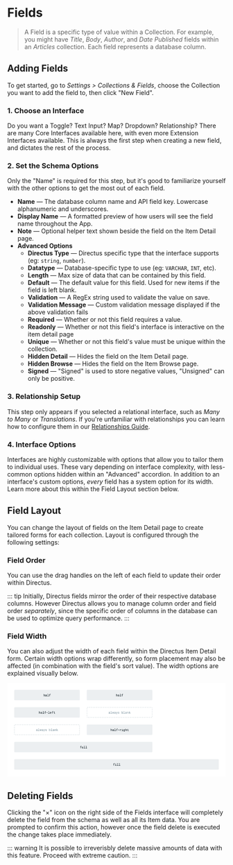 # Fields

> A Field is a specific type of value within a Collection. For example, you might have _Title_, _Body_, _Author_, and _Date Published_ fields within an _Articles_ collection. Each field represents a database column.

## Adding Fields

To get started, go to _Settings > Collections & Fields_, choose the Collection you want to add the field to, then click "New Field".

### 1. Choose an Interface

Do you want a Toggle? Text Input? Map? Dropdown? Relationship? There are many Core Interfaces available here, with even more Extension Interfaces available. This is always the first step when creating a new field, and dictates the rest of the process.

### 2. Set the Schema Options

Only the "Name" is required for this step, but it's good to familiarize yourself with the other options to get the most out of each field.

* **Name** — The database column name and API field key. Lowercase alphanumeric and underscores.
* **Display Name** — A formatted preview of how users will see the field name throughout the App.
* **Note** — Optional helper text shown beside the field on the Item Detail page.
* **Advanced Options**
  * **Directus Type** — Directus specific type that the interface supports (eg: `string`, `number`).
  * **Datatype** — Database-specific type to use (eg: `VARCHAR`, `INT`, etc).
  * **Length** — Max size of data that can be contained by this field.
  * **Default** — The default value for this field. Used for new items if the field is left blank.
  * **Validation** — A RegEx string used to validate the value on save.
  * **Validation Message** — Custom validation message displayed if the above validation fails
  * **Required** — Whether or not this field requires a value.
  * **Readonly** — Whether or not this field's interface is interactive on the item detail page
  * **Unique** — Whether or not this field's value must be unique within the collection.
  * **Hidden Detail** — Hides the field on the Item Detail page.
  * **Hidden Browse** — Hides the field on the Item Browse page.
  * **Signed** — "Signed" is used to store negative values, "Unsigned" can only be positive.

### 3. Relationship Setup

This step only appears if you selected a relational interface, such as _Many to Many_ or _Translations_. If you're unfamiliar with relationships you can learn how to configure them in our [Relationships Guide](/guides/relationships.md).

### 4. Interface Options

Interfaces are highly customizable with options that allow you to tailor them to individual uses. These vary depending on interface complexity, with less-common options hidden within an "Advanced" accordion. In addition to an interface's custom options, _every_ field has a system option for its width. Learn more about this within the Field Layout section below.

## Field Layout

You can change the layout of fields on the Item Detail page to create tailored forms for each collection. Layout is configured through the following settings:

### Field Order

You can use the drag handles on the left of each field to update their order within Directus.

::: tip
Initially, Directus fields mirror the order of their respective database columns. However Directus allows you to manage column order and field order _separately_, since the specific order of columns in the database can be used to optimize query performance.
:::

### Field Width

You can also adjust the width of each field within the Directus Item Detail form. Certain width options wrap differently, so form placement may also be affected (in combination with the field's sort value). The width options are explained visually below.

![Field sizes](../img/directus-field-layout.png)

## Deleting Fields

Clicking the "×" icon on the right side of the Fields interface will completely delete the field from the schema as well as all its Item data. You are prompted to confirm this action, however once the field delete is executed the change takes place immediately.

::: warning
It is possible to irreverisbly delete massive amounts of data with this feature. Proceed with extreme caution.
:::
